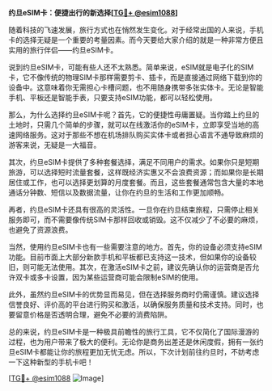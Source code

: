 **约旦eSIM卡：便捷出行的新选择[[TG💪+ @esim1088](https://t.me/s/esim1088)]**

随着科技的飞速发展，旅行方式也在悄然发生变化。对于经常出国的人来说，手机卡的选择无疑是一个重要的考量因素。而今天要给大家介绍的就是一种非常方便且实用的旅行伴侣——约旦eSIM卡。

说到约旦eSIM卡，可能有些人还不太熟悉。简单来说，eSIM就是电子化的SIM卡，它不像传统的物理SIM卡那样需要剪卡、插卡，而是直接通过网络下载到你的设备中。这意味着你无需担心卡槽问题，也不用随身携带多张实体卡。无论是智能手机、平板还是智能手表，只要支持eSIM功能，都可以轻松使用。

那么，为什么选择约旦eSIM卡呢？首先，它的便捷性毋庸置疑。当你踏上约旦的土地时，只需几个简单的步骤，就可以在线激活你的eSIM卡，立即享受当地的高速网络服务。这对于那些不想在机场排队购买实体卡或者担心语言不通导致麻烦的游客来说，无疑是一大福音。

其次，约旦eSIM卡提供了多种套餐选择，满足不同用户的需求。如果你只是短期旅游，可以选择短时流量套餐，这样既经济实惠又不会浪费资源；而如果你是长期居住或工作，也可以选择更划算的月度套餐。而且，这些套餐通常包含大量的本地通话分钟数、短信以及数据流量，让你在约旦的生活和工作更加顺畅。

再者，约旦eSIM卡还具有很高的灵活性。一旦你在约旦结束旅程，只需停止相关服务即可，而不需要像传统SIM卡那样回收或销毁。这不仅减少了不必要的麻烦，也避免了资源浪费。

当然，使用约旦eSIM卡也有一些需要注意的地方。首先，你的设备必须支持eSIM功能。目前市面上大部分新款手机和平板都已支持这一技术，但如果你的设备较旧，则可能无法使用。其次，在激活eSIM卡之前，建议先确认你的运营商是否允许双卡或多卡设置，因为某些运营商可能会限制eSIM的使用。

此外，虽然约旦eSIM卡的优势显而易见，但在选择服务商时仍需谨慎。建议选择信誉良好、评价高的平台进行购买和激活，以确保服务质量和技术支持。同时，也要留意价格是否透明合理，避免不必要的消费陷阱。

总的来说，约旦eSIM卡是一种极具前瞻性的旅行工具，它不仅简化了国际漫游的过程，也为用户带来了极大的便利。无论你是商务出差还是休闲度假，拥有一张约旦eSIM卡都能让你的旅程更加无忧无虑。所以，下次计划前往约旦时，不妨考虑一下这种新型的手机卡吧！

[[TG💪+ @esim1088](https://t.me/s/esim1088) ![Image](https://i.postimg.cc/4NQfJmqS/Snipaste-2025-05-13-00-14-12.png)]
